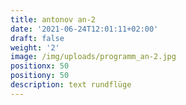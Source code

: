 ```yaml
---
title: antonov an-2
date: '2021-06-24T12:01:11+02:00'
draft: false
weight: '2'
image: /img/uploads/programm_an-2.jpg
positionx: 50
positiony: 50
description: text rundflüge
---
```


